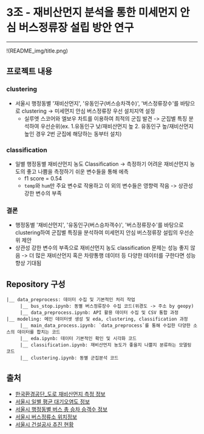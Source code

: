 # 3조 - 재비산먼지 분석을 통한 미세먼지 안심 버스정류장 설립 방안 연구
---

!(README_img/title.png)

## 프로젝트 내용
### clustering
* 서울시 행정동별 '재비산먼지', '유동인구(버스승차객수)', '버스정류장수'를 바탕으로 clustering -> 미세먼지 안심 버스정류장 우선 설치지역 설정
     * 실루엣 스코어와 엘보우 차트를 이용하여 최적의 군집 발견 -> 군집별 특징 분석하여 우선순위(ex. 1.유동인구 낮/재비산먼지 높 2. 유동인구 높/재비산먼지 높인 경우 2번 군집에 해당하는 동부터 설치)


### classification
* 일별 행정동별 재비산먼지 농도 Classification -> 측정하기 어려운 재비산먼지 농도의 좋고 나쁨을 측정하기 쉬운 변수들을 통해 에측
     * f1 score = 0.54
     * `temp`와 `hum`만 주요 변수로 작용하고 이 외의 변수들은 영향력 작음 -> 상관성 강한 변수의 부족


### 결론
* 행정동별 '재비산먼지', '유동인구(버스승차객수)', '버스정류장수'를 바탕으로 clustering하여 군집별 특징을 분석하여 미세먼지 안심 버스정류장 설립의 우선순위 제안
* 상관성 강한 변수의 부족으로 재비산먼지 농도 classification 문제는 성능 좋지 않음 -> 더 많은 재비산먼지 혹은 차량통행 데이터 등 다양한 데이터를 구한다면 성능 향상 기대됨


## Repository 구성
```
|__ data_preprocess: 데이터 수집 및 기본적인 처리 작업
     |__ bus_stop.ipynb: 동별 버스정류장수 수집 코드(위경도 -> 주소 by geopy)
     |__ data_preprocess.ipynb: API 활용 데이터 수집 및 CSV 통합 과정
|__ modeling: 메인 데이터셋 생성 및 eda, clustering, classification 과정
     |__ main_data_process.ipynb: `data_preprocess`를 통해 수집한 다양한 소스의 데이터를 합치는 코드
     |__ eda.ipynb: 데이터 기본적인 확인 및 시각화 코드
     |__ classification.ipynb: 재비산먼지 농도가 좋을지 나쁠지 분류하는 모델링 코드
     |__ clustering.ipynb: 동별 군집분석 코드
```


## 출처
* [한국환경공단_도로 재비산먼지 측정 정보](https://www.data.go.kr/data/15021888/fileData.do)
* [서울시 일별 평균 대기오염도 정보](http://data.seoul.go.kr/dataList/OA-2218/S/1/datasetView.do)
* [서울시 행정동별 버스 총 승차 승객수 정보](http://data.seoul.go.kr/dataList/OA-21225/S/1/datasetView.do)
* [서울시 버스정류소 위치정보](http://data.seoul.go.kr/dataList/OA-15067/S/1/datasetView.do)
* [서울시 건설공사 추진 현황](http://data.seoul.go.kr/dataList/OA-2540/S/1/datasetView.do)
